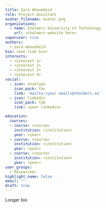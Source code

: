 ```yaml
---
title: Sara Abouebeid
role: Project Assistant
avatar_filename: avatar.png
organizations:
  - name: Chalmers University of Technology
    url: <chalmers website here>
superuser: true
authors:
  - sara-abouebeid
bio: <one line bio>
interests:
  - <interest 1>
  - <interest 2>
  - <interest 3>
  - <interest 4>
social:
  - icon: envelope
    icon_pack: fas
    link: 'mailto:<your email>@chalmers.se'
  - icon: linkedin
    icon_pack: fab
    link: <your linkedin>

education:
  courses:
  - course: <course>
    institution: <institution>
    year: <year>
  - course: <course>
    institution: <institution>
    year: <year>
  - course: <course>
    institution: <institution>
    year: <year>
user_groups:
  - Researcher
highlight_name: false
email: ""
draft: true
---
```

Longer bio
